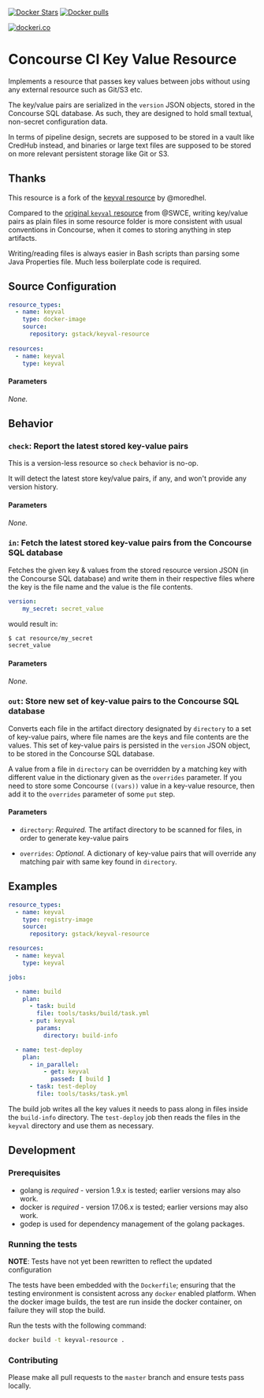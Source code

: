 
[![Docker Stars](https://img.shields.io/docker/stars/gstack/keyval-resource.svg?style=plastic)](https://registry.hub.docker.com/v2/repositories/gstack/keyval-resource/stars/count/)
[![Docker pulls](https://img.shields.io/docker/pulls/gstack/keyval-resource.svg?style=plastic)](https://registry.hub.docker.com/v2/repositories/gstack/keyval-resource)

[![dockeri.co](https://dockeri.co/image/gstack/keyval-resource)](https://hub.docker.com/r/gstack/keyval-resource/)

# Concourse CI Key Value Resource

Implements a resource that passes key values between jobs without using any
external resource such as Git/S3 etc.

The key/value pairs are serialized in the `version` JSON objects, stored in
the Concourse SQL database. As such, they are designed to hold small textual,
non-secret configuration data.

In terms of pipeline design, secrets are supposed to be stored in a vault like
CredHub instead, and binaries or large text files are supposed to be stored
on more relevant persistent storage like Git or S3.

## Thanks

This resource is a fork of the [keyval resource][moredhel_gh] by @moredhel.

Compared to the [original `keyval` resource][swce_gh] from @SWCE, writing
key/value pairs as plain files in some resource folder is more consistent
with usual conventions in Concourse, when it comes to storing anything in
step artifacts.

Writing/reading files is always easier in Bash scripts than parsing some Java
Properties file. Much less boilerplate code is required.

[moredhel_gh]: https://github.com/moredhel/keyval-resource
[swce_gh]: https://github.com/SWCE/keyval-resource

## Source Configuration

``` YAML
resource_types:
  - name: keyval
    type: docker-image
    source:
      repository: gstack/keyval-resource
      
resources:
  - name: keyval
    type: keyval
```

#### Parameters

*None.*

## Behavior

### `check`: Report the latest stored key-value pairs

This is a version-less resource so `check` behavior is no-op.

It will detect the latest store key/value pairs, if any, and won't provide any
version history.

#### Parameters

*None.*

### `in`: Fetch the latest stored key-value pairs from the Concourse SQL database

Fetches the given key & values from the stored resource version JSON (in the
Concourse SQL database) and write them in their respective files where the
key is the file name and the value is the file contents.

```yaml
version:
    my_secret: secret_value
```

would result in:

```sh
$ cat resource/my_secret
secret_value
```

#### Parameters

*None.*

### `out`: Store new set of key-value pairs to the Concourse SQL database

Converts each file in the artifact directory designated by `directory` to a
set of key-value pairs, where file names are the keys and file contents are
the values. This set of key-value pairs is persisted in the `version` JSON
object, to be stored in the Concourse SQL database.

A value from a file in `directory` can be overridden by a matching key with
different value in the dictionary given as the `overrides` parameter. If you
need to store some Concourse `((vars))` value in a key-value resource, then
add it to the `overrides` parameter of some `put` step.

#### Parameters

- `directory`: *Required.* The artifact directory to be scanned for files, in
  order to generate key-value pairs

- `overrides`: *Optional.* A dictionary of key-value pairs that will override
  any matching pair with same key found in `directory`.


## Examples

```yaml
resource_types:
  - name: keyval
    type: registry-image
    source:
      repository: gstack/keyval-resource

resources:
  - name: keyval
    type: keyval

jobs:

  - name: build
    plan:
      - task: build
        file: tools/tasks/build/task.yml
      - put: keyval
        params:
          directory: build-info

  - name: test-deploy
    plan:
      - in_parallel:
          - get: keyval
            passed: [ build ]
      - task: test-deploy
        file: tools/tasks/task.yml
```

The build job writes all the key values it needs to pass along in files inside
the `build-info` directory. The `test-deploy` job then reads the files in the
`keyval` directory and use them as necessary.

## Development

### Prerequisites

* golang is *required* - version 1.9.x is tested; earlier versions may also
  work.
* docker is *required* - version 17.06.x is tested; earlier versions may also
  work.
* godep is used for dependency management of the golang packages.

### Running the tests

**NOTE**: Tests have not yet been rewritten to reflect the updated configuration

The tests have been embedded with the `Dockerfile`; ensuring that the testing
environment is consistent across any `docker` enabled platform. When the docker
image builds, the test are run inside the docker container, on failure they
will stop the build.

Run the tests with the following command:

```sh
docker build -t keyval-resource .
```

### Contributing

Please make all pull requests to the `master` branch and ensure tests pass
locally.
